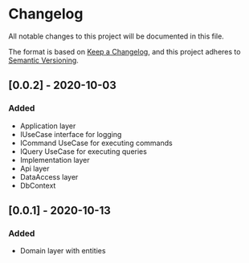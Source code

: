 # Changelog
All notable changes to this project will be documented in this file.

The format is based on [Keep a Changelog](https://keepachangelog.com/en/1.0.0/),
and this project adheres to [Semantic Versioning](https://semver.org/spec/v2.0.0.html).

## [0.0.2] - 2020-10-03
### Added
- Application layer
- IUseCase interface for logging
- ICommand UseCase for executing commands
- IQuery UseCase for executing queries
- Implementation layer
- Api layer
- DataAccess layer
- DbContext 

## [0.0.1] - 2020-10-13
### Added
- Domain layer with entities
